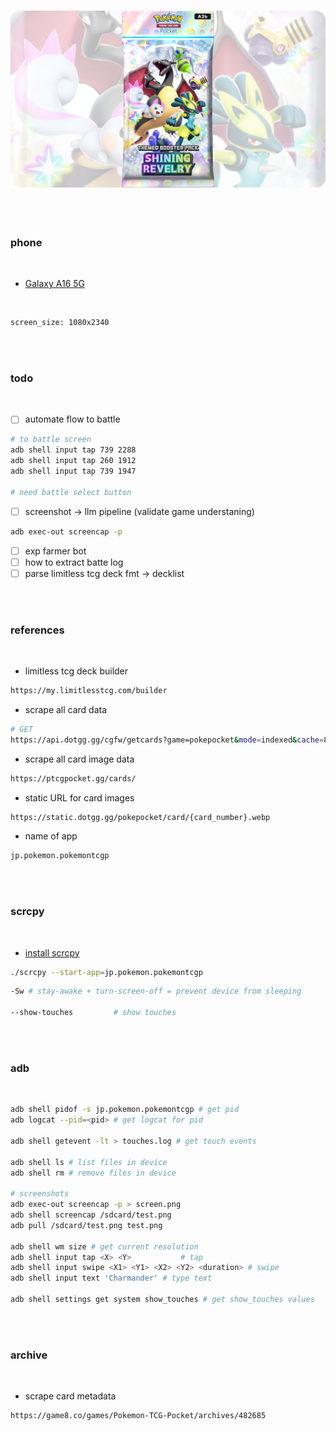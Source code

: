 <h3 align="center">
    <a href="https://tcgpocket.pokemon.com/en-us/" target="_blank">
        <img src="./images/header.png"/>
    </a>
</h3>

<br>
<br>

### phone

<br>

* [Galaxy A16 5G](https://www.telcel.com/tienda/producto/telefonos-y-smartphones/galaxy-a16-gris-128gb/71001512)

<br>

```bash
screen_size: 1080x2340
```

<br>
<br>

### todo

<br>

- [ ] automate flow to battle

```bash
# to battle screen
adb shell input tap 739 2288
adb shell input tap 260 1912
adb shell input tap 739 1947

# need battle select button
```

- [ ] screenshot -> llm pipeline (validate game understaning)

```bash
adb exec-out screencap -p
```

- [ ] exp farmer bot
- [ ] how to extract batte log
- [ ] parse limitless tcg deck fmt -> decklist

<br>
<br>

### references

<br>

* limitless tcg deck builder

```bash
https://my.limitlesstcg.com/builder
```

* scrape all card data

```bash
# GET
https://api.dotgg.gg/cgfw/getcards?game=pokepocket&mode=indexed&cache=844
```

* scrape all card image data

```bash
https://ptcgpocket.gg/cards/
```

* static URL for card images

```bash
https://static.dotgg.gg/pokepocket/card/{card_number}.webp
```

* name of app

```bash
jp.pokemon.pokemontcgp
```

<br>
<br>

### scrcpy

<br>

* [install scrcpy](https://github.com/Genymobile/scrcpy/blob/master/doc/linux.md)

```bash
./scrcpy --start-app=jp.pokemon.pokemontcgp
```

```bash
-Sw # stay-awake + turn-screen-off = prevent device from sleeping

--show-touches         # show touches
```

<br>
<br>

### adb

<br>

```bash
adb shell pidof -s jp.pokemon.pokemontcgp # get pid
adb logcat --pid=<pid> # get logcat for pid

adb shell getevent -lt > touches.log # get touch events

adb shell ls # list files in device
adb shell rm # remove files in device

# screenshots
adb exec-out screencap -p > screen.png
adb shell screencap /sdcard/test.png
adb pull /sdcard/test.png test.png

adb shell wm size # get current resolution
adb shell input tap <X> <Y>           # tap
adb shell input swipe <X1> <Y1> <X2> <Y2> <duration> # swipe
adb shell input text 'Charmander' # type text

adb shell settings get system show_touches # get show_touches values
```

<br>
<br>

### archive

<br>

* scrape card metadata

```bash
https://game8.co/games/Pokemon-TCG-Pocket/archives/482685
```

<br>
<br>
